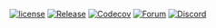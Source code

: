 [![license](https://img.shields.io/github/license/falkordb/falkordb-client-rs.svg)](https://github.com/falkordb/falkordb-client-rs)
[![Release](https://img.shields.io/github/release/falkordb/falkordb-client-rs.svg)](https://github.com/falkordb/falkordb-client-rs/releases/latest)
[![Codecov](https://codecov.io/gh/falkordb/falkordb-client-rs/branch/main/graph/badge.svg)](https://codecov.io/gh/falkordb/falkordb-client-rs)
[![Forum](https://img.shields.io/badge/Forum-falkordb-blue)](https://github.com/orgs/FalkorDB/discussions)
[![Discord](https://img.shields.io/discord/1146782921294884966?style=flat-square)](https://discord.gg/ErBEqN9E)
